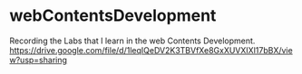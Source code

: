 # webContentsDevelopment
Recording the Labs that I learn in the web Contents Development.
https://drive.google.com/file/d/1leqIQeDV2K3TBVfXe8GxXUVXIXl17bBX/view?usp=sharing
